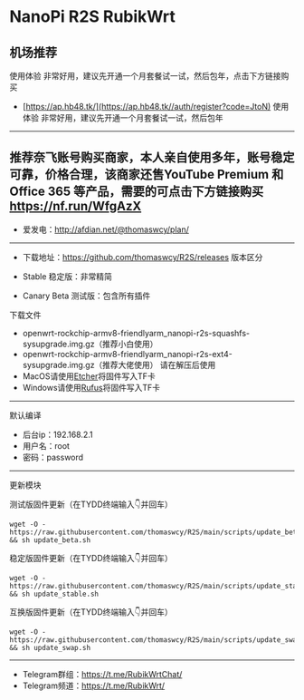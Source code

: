 # NanoPi R2S RubikWrt
## 机场推荐
使用体验
非常好用，建议先开通一个月套餐试一试，然后包年，点击下方链接购买
- [https://ap.hb48.tk/](https://ap.hb48.tk//auth/register?code=JtoN)
使用体验
非常好用，建议先开通一个月套餐试一试，然后包年
----------------------------
推荐奈飞账号购买商家，本人亲自使用多年，账号稳定可靠，价格合理，该商家还售YouTube Premium 和 Office 365 等产品，需要的可点击下方链接购买
https://nf.run/WfgAzX
------------------
- 爱发电：http://afdian.net/@thomaswcy/plan/
----------------------------------------------------------------------------------------
- 下载地址：https://github.com/thomaswcy/R2S/releases
版本区分

- Stable 稳定版：非常精简
- Canary Beta 测试版：包含所有插件

下载文件
- openwrt-rockchip-armv8-friendlyarm_nanopi-r2s-squashfs-sysupgrade.img.gz（推荐小白使用）
- openwrt-rockchip-armv8-friendlyarm_nanopi-r2s-ext4-sysupgrade.img.gz（推荐大佬使用）
请在解压后使用
- MacOS请使用[Etcher](https://www.balena.io/etcher/)将固件写入TF卡
- Windows请使用[Rufus](https://rufus.ie/)将固件写入TF卡
------------------------------------------------------------
默认编译

- 后台ip：192.168.2.1
- 用户名：root
- 密码：password

--------------------------------------------------------------------------------------------------------------------------------

更新模块

测试版固件更新（在TYDD终端输入👇并回车）
```
wget -O - https://raw.githubusercontent.com/thomaswcy/R2S/main/scripts/update_beta.sh && sh update_beta.sh
```
稳定版固件更新（在TYDD终端输入👇并回车）
```
wget -O - https://raw.githubusercontent.com/thomaswcy/R2S/main/scripts/update_stable.sh && sh update_stable.sh
```
互换版固件更新（在TYDD终端输入👇并回车）
```
wget -O - https://raw.githubusercontent.com/thomaswcy/R2S/main/scripts/update_swap.sh && sh update_swap.sh
```
---------------------------------------
- Telegram群组：https://t.me/RubikWrtChat/
- Telegram频道：https://t.me/RubikWrt/
